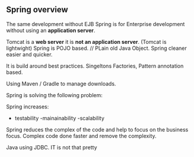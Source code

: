 ## Spring overview

The same development without EJB
Spring is for Enterprise development without using an **application server**.

Tomcat is a **web server** it is **not an application server**. (Tomcat is lightwight)
Spring is POJO based. // PLain old Java Object.
Spring cleaner easier and quicker.

It is build around best practices. Singeltons Factories, Pattern annotation based.

Using Maven / Gradle to manage downloads.

Spring is solving the following problem:

Spring increases:
- testability
-mainainability
-scalability

Spring reduces the complex of the code and help to focus on the business focus.
Complex code done faster and remove the complexity.

Java using JDBC.
IT is not that pretty




